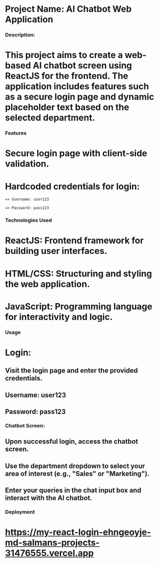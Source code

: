 <h1>Project Name: AI Chatbot Web Application </h1>

<h3>Description:</h3>

# This project aims to create a web-based AI chatbot screen using ReactJS for the frontend. The application includes features such as a secure login page and dynamic placeholder text based on the selected department.


<h3>Features</h3>

# Secure login page with client-side validation.

# Hardcoded credentials for login:

    => Username: user123

    => Password: pass123

<h3>Technologies Used</h3>

# ReactJS: Frontend framework for building user interfaces.

# HTML/CSS: Structuring and styling the web application.

# JavaScript: Programming language for interactivity and logic.

<h3>Usage</h3>

# Login:

## Visit the login page and enter the provided credentials.
## Username: user123
## Password: pass123

<h3>Chatbot Screen:</h3>


## Upon successful login, access the chatbot screen.
## Use the department dropdown to select your area of interest (e.g., "Sales" or "Marketing").
## Enter your queries in the chat input box and interact with the AI chatbot.

<h3>Deployment</h3>

# https://my-react-login-ehngeoyje-md-salmans-projects-31476555.vercel.app

